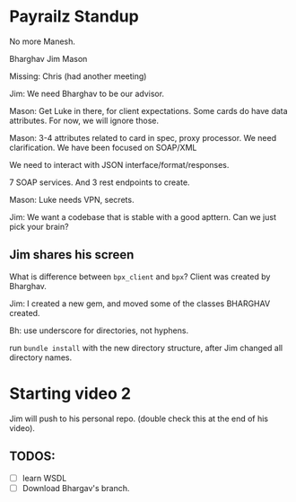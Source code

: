 # Payrailz Standup

No more Manesh.

Bharghav
Jim
Mason

Missing:
Chris (had another meeting)

Jim: We need Bharghav to be our advisor.

Mason: Get Luke in there, for client expectations.
Some cards do have data attributes. For now, we will ignore those.

Mason: 3-4 attributes related to card in spec, proxy processor. We need clarification.
We have been focused on SOAP/XML

We need to interact with JSON interface/format/responses.

7 SOAP services. And 3 rest endpoints to create.

Mason: Luke needs VPN, secrets.

Jim: We want a codebase that is stable with a good apttern. Can we just pick your brain?

## Jim shares his screen

What is difference between `bpx_client` and `bpx`? Client was created by Bharghav.

Jim: I created a new gem, and moved some of the classes BHARGHAV created.

Bh: use underscore for directories, not hyphens.

run `bundle install` with the new directory structure, after Jim changed all directory names.

# Starting video 2

Jim will push to his personal repo. (double check this at the end of his video).





## TODOS:

-[ ] learn WSDL
-[ ] Download Bhargav's branch.